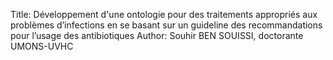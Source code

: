 Title: Développement d'une ontologie pour des traitements appropriés aux problèmes d’infections en se basant sur un guideline des recommandations pour l’usage des antibiotiques
Author: Souhir BEN SOUISSI, doctorante UMONS-UVHC
